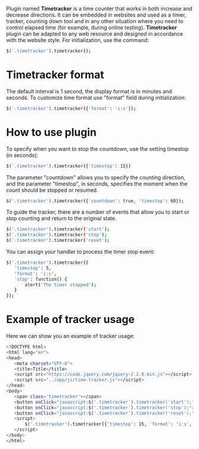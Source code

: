 Plugin named **Timetracker** is a time counter that works in both increase and decrease directions. It can be embedded in websites and used as a timer, tracker, counting down tool and in any other situation where you need to control elapsed time (for example, during online testing).
**Timetracker** plugin can be adapted to any web resource and designed in accordance with the website style.
For initialization, use the command:
```sh
$('.timetracker').timetracker();
```

# Timetracker format
The default interval is 1 second, the display format is in minutes and seconds. 
To customize time format use "format" field during initialization:
```sh
$('.timetracker').timetracker({'format': 'i:s'});
```

# How to use plugin
To specify when you want to stop the countdown, use the setting timestop (in seconds):
```sh
$('.timetracker').timetracker({'timestop': 15})
```
The parameter "countdown" allows you to specify the counting direction, and the parameter "timestop", in seconds, specifies the moment when the count should be stopped or resumed.
```sh
$('.timetracker').timetracker({'countdown': true, 'timestop': 60});
```
To guide the tracker, there are a number of events that allow you to start or stop counting and return to the original state.
```sh
$('.timetracker').timetracker('start');
$('.timetracker').timetracker('stop');
$('.timetracker').timetracker('reset');
```

You can assign your handler to process the timer stop event:
```sh
$('.timetracker').timetracker({
   'timestop': 5,
   'format': 'i:s',
   'stop': function() {
       alert('The timer stopped');
   }
});
```

# Example of tracker usage
Here we can show you an example of tracker usage: 
```sh
<!DOCTYPE html>
<html lang="en">
<head>
   <meta charset="UTF-8">
   <title>Title</title>
   <script src="https://code.jquery.com/jquery-2.2.0.min.js"></script>
   <script src="../app/js/time-tracker.js"></script>
</head>
<body>
   <span class='timetracker'></span>
   <button onClick="javascript:$('.timetracker').timetracker('start');">start</button>
   <button onClick="javascript:$('.timetracker').timetracker('stop');">stop</button>
   <button onClick="javascript:$('.timetracker').timetracker('reset');">reset</button>
   <script>
       $('.timetracker').timetracker({'timestop': 15, 'format': 'i:s', 'countdown': true});
   </script>
</body>
</html>
```